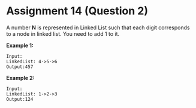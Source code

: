 # Assignment 14 (Question 2)

A number **N** is represented in Linked List such that each digit corresponds to a node in linked list. You need to add 1 to it.

**Example 1:**

```
Input:
LinkedList: 4->5->6
Output:457

```

**Example 2:**

```
Input:
LinkedList: 1->2->3
Output:124
```